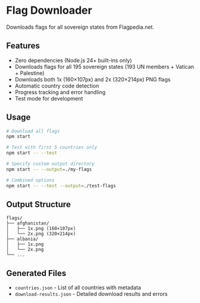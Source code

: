 # Flag Downloader

Downloads flags for all sovereign states from Flagpedia.net.

## Features

- Zero dependencies (Node.js 24+ built-ins only)
- Downloads flags for all 195 sovereign states (193 UN members + Vatican + Palestine)
- Downloads both 1x (160×107px) and 2x (320×214px) PNG flags
- Automatic country code detection
- Progress tracking and error handling
- Test mode for development

## Usage

```bash
# Download all flags
npm start

# Test with first 5 countries only
npm start -- --test

# Specify custom output directory
npm start -- --output=./my-flags

# Combined options
npm start -- --test --output=./test-flags
```

## Output Structure

```
flags/
├── afghanistan/
│   ├── 1x.png (160×107px)
│   └── 2x.png (320×214px)
├── albania/
│   ├── 1x.png
│   └── 2x.png
└── ...
```

## Generated Files

- `countries.json` - List of all countries with metadata
- `download-results.json` - Detailed download results and errors